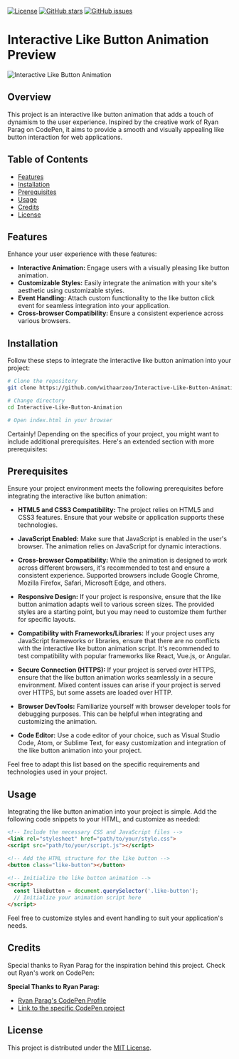 [![License](https://img.shields.io/badge/license-MIT-blue.svg)](https://opensource.org/licenses/MIT)
[![GitHub stars](https://img.shields.io/github/stars/withaarzoo/Interactive-Like-Button-Animation.svg?style=social)](https://github.com/withaarzoo/Interactive-Like-Button-Animation/stargazers)
[![GitHub issues](https://img.shields.io/github/issues/withaarzoo/Interactive-Like-Button-Animation.svg)](https://github.com/withaarzoo/Interactive-Like-Button-Animation/issues)

# Interactive Like Button Animation Preview

![Interactive Like Button Animation](https://github.com/withaarzoo/Interactive-Like-Button-Animation/assets/59678435/24d89d0d-ba2a-4da5-824c-b9df1da6a3c2)

## Overview

This project is an interactive like button animation that adds a touch of dynamism to the user experience. Inspired by the creative work of Ryan Parag on CodePen, it aims to provide a smooth and visually appealing like button interaction for web applications.

## Table of Contents

- [Features](#features)
- [Installation](#installation)
- [Prerequisites](#prerequisites)
- [Usage](#usage)
- [Credits](#credits)
- [License](#license)

## Features

Enhance your user experience with these features:

- **Interactive Animation:** Engage users with a visually pleasing like button animation.
- **Customizable Styles:** Easily integrate the animation with your site's aesthetic using customizable styles.
- **Event Handling:** Attach custom functionality to the like button click event for seamless integration into your application.
- **Cross-browser Compatibility:** Ensure a consistent experience across various browsers.

## Installation

Follow these steps to integrate the interactive like button animation into your project:

```bash
# Clone the repository
git clone https://github.com/withaarzoo/Interactive-Like-Button-Animation.git

# Change directory
cd Interactive-Like-Button-Animation

# Open index.html in your browser
```

Certainly! Depending on the specifics of your project, you might want to include additional prerequisites. Here's an extended section with more prerequisites:

## Prerequisites

Ensure your project environment meets the following prerequisites before integrating the interactive like button animation:

- **HTML5 and CSS3 Compatibility:** The project relies on HTML5 and CSS3 features. Ensure that your website or application supports these technologies.
  
- **JavaScript Enabled:** Make sure that JavaScript is enabled in the user's browser. The animation relies on JavaScript for dynamic interactions.

- **Cross-browser Compatibility:** While the animation is designed to work across different browsers, it's recommended to test and ensure a consistent experience. Supported browsers include Google Chrome, Mozilla Firefox, Safari, Microsoft Edge, and others.

- **Responsive Design:** If your project is responsive, ensure that the like button animation adapts well to various screen sizes. The provided styles are a starting point, but you may need to customize them further for specific layouts.

- **Compatibility with Frameworks/Libraries:** If your project uses any JavaScript frameworks or libraries, ensure that there are no conflicts with the interactive like button animation script. It's recommended to test compatibility with popular frameworks like React, Vue.js, or Angular.

- **Secure Connection (HTTPS):** If your project is served over HTTPS, ensure that the like button animation works seamlessly in a secure environment. Mixed content issues can arise if your project is served over HTTPS, but some assets are loaded over HTTP.

- **Browser DevTools:** Familiarize yourself with browser developer tools for debugging purposes. This can be helpful when integrating and customizing the animation.

- **Code Editor:** Use a code editor of your choice, such as Visual Studio Code, Atom, or Sublime Text, for easy customization and integration of the like button animation into your project.

Feel free to adapt this list based on the specific requirements and technologies used in your project.

## Usage

Integrating the like button animation into your project is simple. Add the following code snippets to your HTML, and customize as needed:

```html
<!-- Include the necessary CSS and JavaScript files -->
<link rel="stylesheet" href="path/to/your/style.css">
<script src="path/to/your/script.js"></script>

<!-- Add the HTML structure for the like button -->
<button class="like-button"></button>

<!-- Initialize the like button animation -->
<script>
  const likeButton = document.querySelector('.like-button');
  // Initialize your animation script here
</script>
```

Feel free to customize styles and event handling to suit your application's needs.

## Credits

Special thanks to Ryan Parag for the inspiration behind this project. Check out Ryan's work on CodePen:

**Special Thanks to Ryan Parag:**
- [Ryan Parag's CodePen Profile](https://codepen.io/ryanparag)
- [Link to the specific CodePen project](https://codepen.io/ryanparag/pen/Vgxrbx)

## License

This project is distributed under the [MIT License](link-to-license-file).

